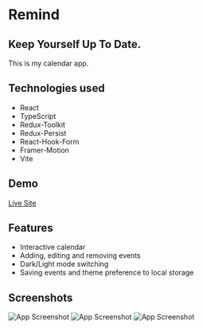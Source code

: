 # Remind

## Keep Yourself Up To Date.

This is my calendar app.
 

## Technologies used

* React
* TypeScript
* Redux-Toolkit
* Redux-Persist
* React-Hook-Form
* Framer-Motion
* Vite


## Demo

[Live Site](https://zwiro.github.io/remind-calendar-app/)


## Features

* Interactive calendar
* Adding, editing and removing events
* Dark/Light mode switching
* Saving events and theme preference to local storage


## Screenshots

![App Screenshot](https://i.ibb.co/wYX00wn/Screenshot-2023-03-20-at-15-30-50-Remind-Keep-Yourself-Up-To-Date.png)
![App Screenshot](https://i.ibb.co/9cmQpcG/Screenshot-2023-03-20-at-15-29-42-Remind-Keep-Yourself-Up-To-Date.png)
![App Screenshot](https://i.ibb.co/F8xZ838/Screenshot-2023-03-20-at-15-31-10-Remind-Keep-Yourself-Up-To-Date.png)

